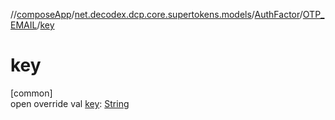 //[composeApp](../../../../index.md)/[net.decodex.dcp.core.supertokens.models](../../index.md)/[AuthFactor](../index.md)/[OTP_EMAIL](index.md)/[key](key.md)

# key

[common]\
open override val [key](key.md): [String](https://kotlinlang.org/api/latest/jvm/stdlib/kotlin/-string/index.html)
